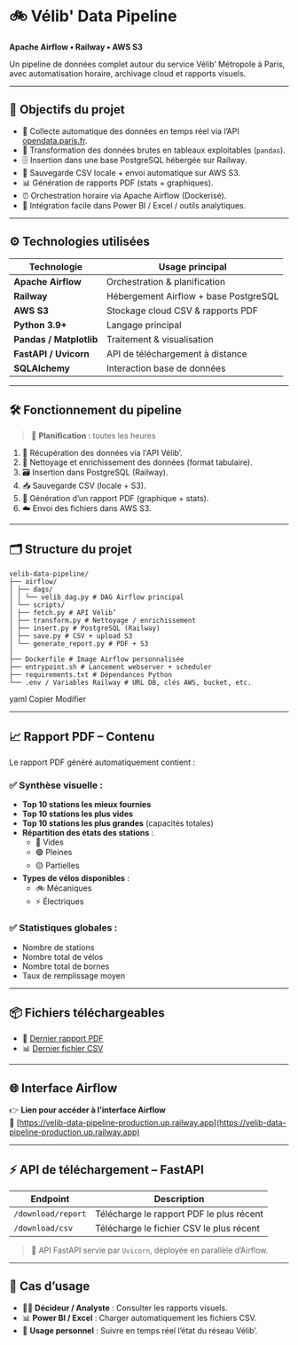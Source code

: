 # 🚲 Vélib' Data Pipeline  
**Apache Airflow • Railway • AWS S3**

Un pipeline de données complet autour du service Vélib’ Métropole à Paris, avec automatisation horaire, archivage cloud et rapports visuels.

---

## 🎯 Objectifs du projet

- 🔄 Collecte automatique des données en temps réel via l’API [opendata.paris.fr](https://opendata.paris.fr).
- 🧼 Transformation des données brutes en tableaux exploitables (`pandas`).
- 🗄️ Insertion dans une base PostgreSQL hébergée sur Railway.
- 💾 Sauvegarde CSV locale + envoi automatique sur AWS S3.
- 📊 Génération de rapports PDF (stats + graphiques).
- ⏰ Orchestration horaire via Apache Airflow (Dockerisé).
- 🔗 Intégration facile dans Power BI / Excel / outils analytiques.

---

## ⚙️ Technologies utilisées

| Technologie       | Usage principal                            |
|-------------------|---------------------------------------------|
| **Apache Airflow**| Orchestration & planification               |
| **Railway**       | Hébergement Airflow + base PostgreSQL       |
| **AWS S3**        | Stockage cloud CSV & rapports PDF           |
| **Python 3.9+**   | Langage principal                           |
| **Pandas / Matplotlib** | Traitement & visualisation           |
| **FastAPI / Uvicorn**   | API de téléchargement à distance     |
| **SQLAlchemy**    | Interaction base de données                 |

---

## 🛠️ Fonctionnement du pipeline

> 📅 **Planification :** toutes les heures

1. 📡 Récupération des données via l'API Vélib’.
2. 🧼 Nettoyage et enrichissement des données (format tabulaire).
3. 🗃️ Insertion dans PostgreSQL (Railway).
4. 📥 Sauvegarde CSV (locale + S3).
5. 🧾 Génération d’un rapport PDF (graphique + stats).
6. ☁️ Envoi des fichiers dans AWS S3.

---

## 🗂️ Structure du projet
```
velib-data-pipeline/
├── airflow/
│ ├── dags/
│ │ └── velib_dag.py # DAG Airflow principal
│ └── scripts/
│ ├── fetch.py # API Vélib’
│ ├── transform.py # Nettoyage / enrichissement
│ ├── insert.py # PostgreSQL (Railway)
│ ├── save.py # CSV + upload S3
│ └── generate_report.py # PDF + S3
│
├── Dockerfile # Image Airflow personnalisée
├── entrypoint.sh # Lancement webserver + scheduler
├── requirements.txt # Dépendances Python
└── .env / Variables Railway # URL DB, clés AWS, bucket, etc.
```
yaml
Copier
Modifier

---

## 📈 Rapport PDF – Contenu

Le rapport PDF généré automatiquement contient :

### ✅ Synthèse visuelle :

- **Top 10 stations les mieux fournies**
- **Top 10 stations les plus vides**
- **Top 10 stations les plus grandes** (capacités totales)
- **Répartition des états des stations** :
  - 🔴 Vides
  - 🟢 Pleines
  - 🟡 Partielles
- **Types de vélos disponibles** :
  - 🚲 Mécaniques
  - ⚡ Électriques

### ✅ Statistiques globales :

- Nombre de stations
- Nombre total de vélos
- Nombre total de bornes
- Taux de remplissage moyen

---

## 📦 Fichiers téléchargeables

- 📄 [Dernier rapport PDF](https://velib-data-pipeline-production.up.railway.app/download/report)
- 📊 [Dernier fichier CSV](https://velib-data-pipeline-production.up.railway.app/download/csv)

---

## 🌐 Interface Airflow

👉 **Lien pour accéder à l’interface Airflow**  
🔗 [https://velib-data-pipeline-production.up.railway.app](https://velib-data-pipeline-production.up.railway.app)

---

## ⚡ API de téléchargement – FastAPI

| Endpoint             | Description                                    |
|----------------------|------------------------------------------------|
| `/download/report`   | Télécharge le rapport PDF le plus récent       |
| `/download/csv`      | Télécharge le fichier CSV le plus récent       |

> 🔧 API FastAPI servie par `Uvicorn`, déployée en parallèle d’Airflow.

---

## 👤 Cas d’usage

- 👨‍💼 **Décideur / Analyste** : Consulter les rapports visuels.
- 📊 **Power BI / Excel** : Charger automatiquement les fichiers CSV.
- 🔁 **Usage personnel** : Suivre en temps réel l’état du réseau Vélib’.
